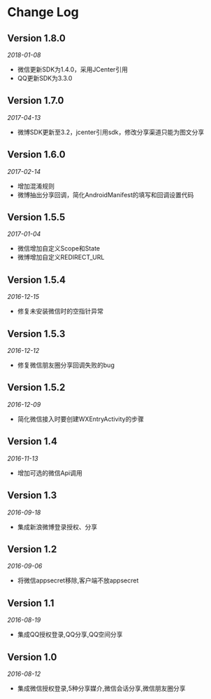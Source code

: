 Change Log
==========

## Version 1.8.0

_2018-01-08_

 * 微信更新SDK为1.4.0，采用JCenter引用
 * QQ更新SDK为3.3.0
 
## Version 1.7.0

_2017-04-13_

 * 微博SDK更新至3.2，jcenter引用sdk，修改分享渠道只能为图文分享

## Version 1.6.0

_2017-02-14_

 * 增加混淆规则
 * 微博抽出分享回调，简化AndroidManifest的填写和回调设置代码

## Version 1.5.5

_2017-01-04_

 * 微信增加自定义Scope和State
 * 微博增加自定义REDIRECT_URL

## Version 1.5.4

_2016-12-15_

 * 修复未安装微信时的空指针异常

## Version 1.5.3

_2016-12-12_

 * 修复微信朋友圈分享回调失败的bug


## Version 1.5.2

_2016-12-09_

 * 简化微信接入时要创建WXEntryActivity的步骤


## Version 1.4

_2016-11-13_

 * 增加可选的微信Api调用


## Version 1.3

_2016-09-18_

 * 集成新浪微博登录授权、分享


## Version 1.2

_2016-09-06_

 * 将微信appsecret移除,客户端不放appsecret


## Version 1.1

_2016-08-19_

 * 集成QQ授权登录,QQ分享,QQ空间分享


## Version 1.0

_2016-08-12_

 * 集成微信授权登录,5种分享媒介,微信会话分享,微信朋友圈分享